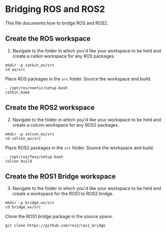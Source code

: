 # Bridging ROS and ROS2
This file documents how to bridge ROS and ROS2. 

## Create the ROS workspace
1. Navigate to the folder in which you'd like your workspace to be held and create a catkin workspace for any ROS packages.
```
mkdir -p catkin_ws/src
cd ws/src
```
Place ROS packages in the ```src``` folder. Source the workspace and build.
```
. /opt/ros/noetic/setup.bash
catkin_make
```

## Create the ROS2 workspace
2. Navigate to the folder in which you'd like your workspace to be held and create a colcon workspace for any ROS2 packages.
```
mkdir -p colcon_ws/src
cd colcon_ws/src
```
Place ROS2 packages in the ```src``` folder. Source the workspace and build.
```
. /opt/ros/foxy/setup.bash
colcon build
```

## Create the ROS1 Bridge workspace
3. Navigate to the folder in which you'd like your workspace to be held and create a workspace for the ROS1 to ROS2 bridge.
```
mkdir -p bridge_ws/src
cd bridge_ws/src
```
Clone the ROS1 bridge package in the source space.
```
git clone https://github.com/ros2/ros1_bridge
```
